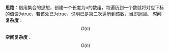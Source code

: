 **思路**：借用集合的思想，创建一个长度为n的数组，每遍历到一个数就将对应下标的值设为true，若该处已为true，说明已是第二次遍历到该数，当即返回。
**时间复杂度**：$$O(n)$$
**空间复杂度**：$$O(n)$$